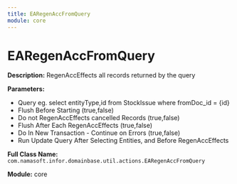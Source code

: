 ```yaml
---
title: EARegenAccFromQuery
module: core
---
```


# EARegenAccFromQuery

**Description:** RegenAccEffects all records returned by the query

**Parameters:**
- Query eg. select entityType,id from StockIssue where fromDoc_id = {id}
- Flush Before Starting (true,false)
- Do not RegenAccEffects cancelled Records (true,false)
- Flush After Each RegenAccEffects (true,false)
- Do In New Transaction - Continue on Errors (true,false)
- Run Update Query After Selecting Entities, and Before RegenAccEffects

**Full Class Name:** `com.namasoft.infor.domainbase.util.actions.EARegenAccFromQuery`

**Module:** core

